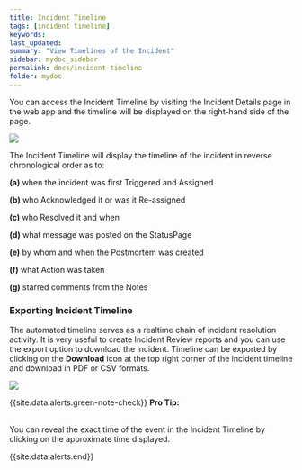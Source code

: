 ```yaml
---
title: Incident Timeline
tags: [incident timeline]
keywords:
last_updated:
summary: "View Timelines of the Incident"
sidebar: mydoc_sidebar
permalink: docs/incident-timeline
folder: mydoc
---
```


You can access the Incident Timeline by visiting the Incident Details page in the web app and the timeline will be displayed on the right-hand side of the page.

![](images/timeline_1.png)

The Incident Timeline will display the timeline of the incident in reverse chronological order as to: 

**(a)** when the incident was first Triggered and Assigned

**(b)** who Acknowledged it or was it Re-assigned 

**(c)** who Resolved it and when

**(d)** what message was posted on the StatusPage

**(e)** by whom and when the Postmortem was created

**(f)**  what Action was taken

**(g)** starred comments from the Notes 

### Exporting Incident Timeline

The automated timeline serves as a realtime chain of incident resolution activity. It is very useful to create Incident Review reports and you can use the export option to download the incident. Timeline can be exported by clicking on the **Download** icon at the top right corner of the incident timeline and download in PDF or CSV formats.

![](images/timeline_2.png)

{{site.data.alerts.green-note-check}}
<b>Pro Tip: </b>
<br/><br/><p>You can reveal the exact time of the event in the Incident Timeline by clicking on the approximate time displayed.</p>
{{site.data.alerts.end}}